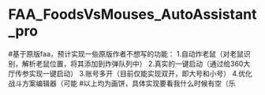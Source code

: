 # FAA_FoodsVsMouses_AutoAssistant_pro
#基于原版faa，预计实现一些原版作者不想写的功能：
1.自动炸老鼠（对老鼠识别，解析老鼠位置，将其添加到炸弹队列中）
2.真实的一键启动（通过给360大厅传参实现一键启动）
3.账号多开（目前仅能实现双开，即大号和小号）
4.优化战斗方案编辑器（可能
#以上均为画饼，具体实现要看我什么时候有空（乐
